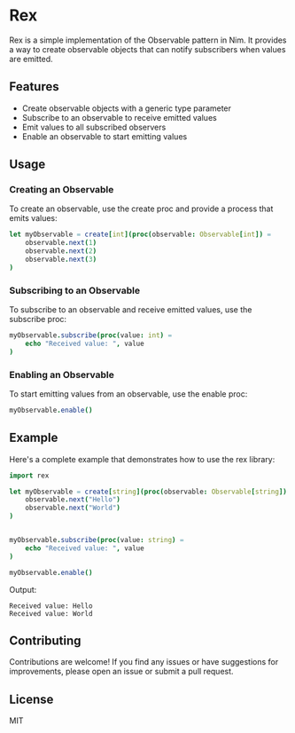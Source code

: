 # Rex

Rex is a simple implementation of the Observable pattern in Nim. It provides a way to create observable objects that can notify subscribers when values are emitted.

## Features

- Create observable objects with a generic type parameter
- Subscribe to an observable to receive emitted values
- Emit values to all subscribed observers
- Enable an observable to start emitting values

## Usage

### Creating an Observable

To create an observable, use the create proc and provide a process that emits values:

```nim
let myObservable = create[int](proc(observable: Observable[int]) =
    observable.next(1)
    observable.next(2)
    observable.next(3)
)
```

### Subscribing to an Observable

To subscribe to an observable and receive emitted values, use the subscribe proc:

```nim
myObservable.subscribe(proc(value: int) =
    echo "Received value: ", value
)
```

### Enabling an Observable

To start emitting values from an observable, use the enable proc:

```nim
myObservable.enable()
```

## Example

Here's a complete example that demonstrates how to use the rex library:

```nim
import rex

let myObservable = create[string](proc(observable: Observable[string]) =
    observable.next("Hello")
    observable.next("World")
)


myObservable.subscribe(proc(value: string) =
    echo "Received value: ", value
)

myObservable.enable()
```

Output:
```
Received value: Hello
Received value: World

```
## Contributing

Contributions are welcome! If you find any issues or have suggestions for improvements, please open an issue or submit a pull request.

## License
MIT
